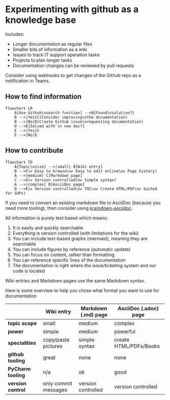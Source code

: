 # Experimenting with github as a knowledge base

Includes:

* Longer documentation as regular files
* Smaller bits of information as a wiki
* Issues to track IT support operation tasks
* Projects to plan longer tasks
* Documentation changes can be reviewed by pull requests

Consider using webhooks to get changes of the Github repo as a notification in Teams.

## How to find information
```mermaid
flowchart LR
    A[Use Github\nsearch function] -->B{Found\nsolution?}
    B -->|Yes|C(Consider improving\nthe documentation)
    B -->|No|D(Create Github issue\nrequesting documentation)
    D -->E{Solved with \n new doc?}
    E -->|Yes|C
    E -->|No|D
```

## How to contribute

```mermaid
flowchart TD
    A{Topic\nsize} -->|small| B[Wiki entry]
    B -->F(✔ Easy to browse\n✔ Easy to edit online\n✔ Page history)
    A -->|medium| C[Markdown page]
    C -->G(✔ Version controlled\n✔ Simple syntax)
    A -->|complex| D[AsciiDoc page]
    D -->E(✔ Version controlled\n✔ TOC\n✔ Create HTML/PDF\n✔ Suited for SOPs)
```

If you need to convert an existing markdown file to AsciiDoc (because you need more tooling), then consider using [kramdown-asciidoc](https://github.com/asciidoctor/kramdown-asciidoc).

All information is purely text based which means:
1. It is easily and quickly searchable
2. Everything is version controlled (with limitations for the wiki)
3. You can include text-based graphs (mermaid), meaning they are searchable
4. You can include figures by reference (automatic update)
5. You can focus on content, rather than formatting
6. You can reference specific lines of the documentation
7. The documentation is right where the issue/ticketing system and our code is located

Wiki entries and Markdown pages use the same Markdown syntax.

Here is some overview to help you chose what format you want to use for documentation

|                     | Wiki entry           | Markdown (.md) page | AsciiDoc (.adoc) page  |
|---------------------|----------------------|---------------------|------------------------|
| **topic scope**     | small                | medium              | complex                |
| **power**           | simple               | medium              | powerful               |
| **specialities**    | copy/paste pictures  | simple syntax       | create HTML/PDFs/Books |
| **github tooling**  | great                | none                | none                   |
| **PyCharm tooling** | n/a                  | ok                  | good                   |
| **version control** | only commit messages | version controlled  | version controlled     |




